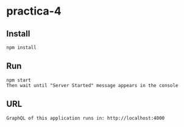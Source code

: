 # practica-4

## Install
 `npm install`

 ## Run
 ```
 npm start
 Then wait until "Server Started" message appears in the console
 ```
## URL
```GraphQL of this application runs in: http://localhost:4000```
